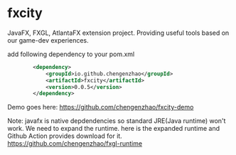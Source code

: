 # fxcity

JavaFX, FXGL, AtlantaFX extension project. Providing useful tools based on our game-dev experiences.

add following dependency to your pom.xml
```xml
        <dependency>
            <groupId>io.github.chengenzhao</groupId>
            <artifactId>fxcity</artifactId>
            <version>0.0.5</version>
        </dependency>
```
Demo goes here:
https://github.com/chengenzhao/fxcity-demo

Note: javafx is native depdendencies so standard JRE(Java runtime) won't work. We need to expand the runtime.
here is the expanded runtime and Github Action provides download for it.  
https://github.com/chengenzhao/fxgl-runtime
